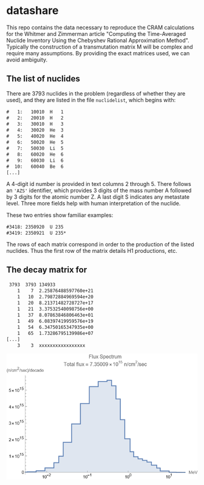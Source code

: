 # datashare
This repo contains the data necessary to reproduce the CRAM calculations for the Whitmer and Zimmerman
article "Computing the Time-Averaged Nuclide Inventory Using the Chebyshev Rational Approximation Method".
Typically the construction of a transmutation matrix M will be complex and require many assumptions. 
By providing the exact matrices used, we can avoid ambiguity.

## The list of nuclides
There are 3793 nuclides in the problem (regardless of whether they are used), and they are listed in 
the file `nuclidelist`, which begins with:
```
#   1:   10010  H   1
#   2:   20010  H   2
#   3:   30010  H   3
#   4:   30020  He  3
#   5:   40020  He  4
#   6:   50020  He  5
#   7:   50030  Li  5
#   8:   60020  He  6
#   9:   60030  Li  6
#  10:   60040  Be  6
[...]
```

A 4-digit id number is provided in text columns 2 through 5. There follows an `'AZS'` identifier, 
which provides 3 digits of the mass number A followed by 3 digits for the atomic number Z. 
A last digit S indicates any metastate level. 
Three more fields help with human interpretation of the nuclide.

These two entries show familiar examples:
```
#3418: 2350920  U 235
#3419: 2350921  U 235*
```
The rows of each matrix correspond in order to the production of the listed nuclides. Thus the first row of the 
matrix details H1 productions, etc.

## The decay matrix for 


```
 3793  3793 134933
    1    7  2.25876488597760e+21
    1   10  2.79872884969594e+20
    1   20  8.21371482728727e+17
    1   21  3.37532540098756e+00
    1   37  8.07863846806463e+01
    1   49  6.08397419959576e+19
    1   54  6.34750165347935e+00
    1   65  1.73286795139986e+07
[...]
    3    3  xxxxxxxxxxxxxxxxx	
```

	
![neutron spectrum](BurnSpectrum.png "a title")	
